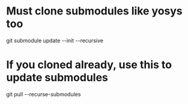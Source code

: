 
# Must clone submodules like yosys too
git submodule update --init --recursive

# If you cloned already, use this to update submodules
git pull --recurse-submodules

